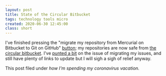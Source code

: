 ```yaml
---
layout: post
title: State of the Circular Bitbucket
tags: technology tools micro
created: 2020-06-30 12:45:00
class: short
---
```

I've finished pressing the "migrate my repository from Mercurial on Bitbucket to Git on GitHub" [button](https://github.com/new/import); my repositories are now safe from [the circular bitbucket](/blog/2020/05/10/circular-bitbucket/).  I've [punted a bit](https://community.atlassian.com/t5/Bitbucket-articles/What-to-do-with-your-Mercurial-repos-when-Bitbucket-sunsets/ba-p/1155380/page/19#M776) on the issue of migrating my issues, and still have plenty of links to update but I will sigh a sigh of relief anyway.

This post filed under *how I'm spending my coronavirus vacation.*
